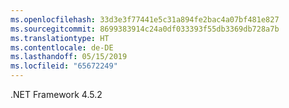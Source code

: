 ```yaml
---
ms.openlocfilehash: 33d3e3f77441e5c31a894fe2bac4a07bf481e827
ms.sourcegitcommit: 8699383914c24a0df033393f55db3369db728a7b
ms.translationtype: HT
ms.contentlocale: de-DE
ms.lasthandoff: 05/15/2019
ms.locfileid: "65672249"
---
```

.NET Framework 4.5.2
